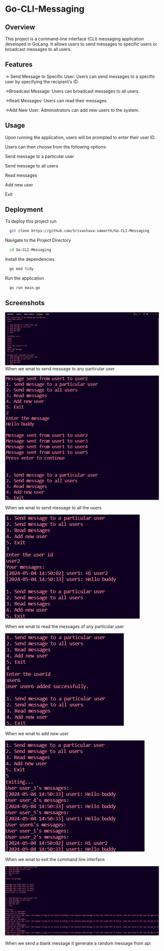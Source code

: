 # Go-CLI-Messaging
## Overview
This project is a command-line interface (CLI) messaging application developed in GoLang. It allows users to send messages to specific users or broadcast messages to all users.

## Features
-> Send Message to Specific User: Users can send messages to a specific user by specifying the recipient's ID.

 ->Broadcast Message: Users can broadcast messages to all users.

 ->Read Messages: Users can read their messages.

 ->Add New User: Administrators can add new users to the system.

 ## Usage
 Upon running the application, users will be prompted to enter their user ID.

Users can then choose from the following options:

Send message to a particular user

Send message to all users

Read messages

Add new user

Exit

## Deployment

To deploy this project run

```bash
  git clone https://github.com/Srivastava-samarth/Go-CLI-Messaging
```

Navigate to the Project Directory

```bash
  cd Go-CLI-Messaging
```

Install the dependencies

```bash
  go mod tidy
```

Run the application

```bash
  go run main.go
```

## Screenshots

![send message](/images/img1.png)
When we wnat to send message to any particular user

![send message](/images/img2.png)

When we wnat to send message to all the users

![send message](/images/img3.png)

When we wnat to read the messages of any particular user

![send message](/images/img4.png)

When we wnat to add new user

![send message](/images/img5.png)

When we wnat to exit the command line interface

![send message](/images/img6.png)

When we send a blank message it generate a random message from api

